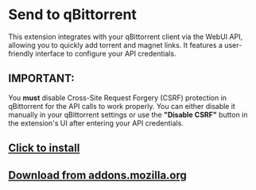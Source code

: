 # Send to qBittorrent

This extension integrates with your qBittorrent client via the WebUI API, allowing you to quickly add torrent and magnet links. It features a user-friendly interface to configure your API credentials.

## IMPORTANT:
You **must** disable Cross-Site Request Forgery (CSRF) protection in qBittorrent for the API calls to work properly. You can either disable it manually in your qBittorrent settings or use the **"Disable CSRF"** button in the extension's UI after entering your API credentials.

## [Click to install](https://addons.mozilla.org/firefox/downloads/file/4435537/send_to_qbittorrent-1.0.xpi)

## [Download from addons.mozilla.org](https://addons.mozilla.org/en-US/firefox/addon/send-to-qbittorrent/)
